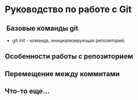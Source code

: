 # Руководство по работе с Git

##  Базовые команды git

* git init - команда, инициализирующая репозиторий;

## Особенности работы с репозиторием

## Перемещение между коммитами

## Что-то еще... 
